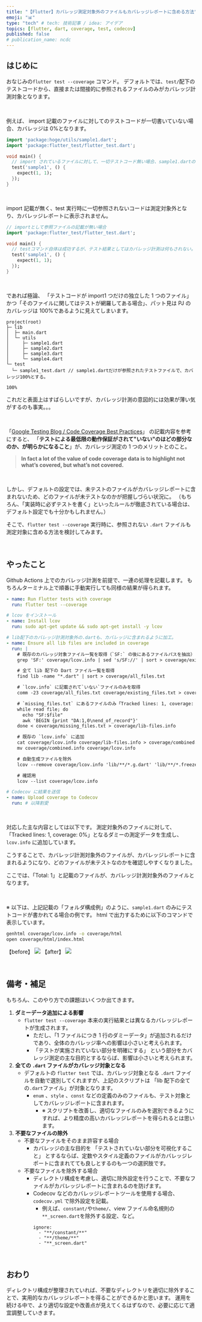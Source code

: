 ```yaml
---
title: "【Flutter】カバレッジ測定対象外のファイルもカバレッジレポートに含める方法"
emoji: "📊"
type: "tech" # tech: 技術記事 / idea: アイデア
topics: [flutter, dart, coverage, test, codecov]
published: false
# publication_name: ncdc
---
```


## はじめに

おなじみの`flutter test --coverage` コマンド。
デフォルトでは、`test/`配下のテストコードから、直接または間接的に参照されるファイルのみがカバレッジ計測対象となります。

<br>

例えば、
import 記載のファイルに対してのテストコードが一切書いていない場合、カバレッジは 0%となります。

```dart
import 'package:hoge/utils/sample1.dart';
import 'package:flutter_test/flutter_test.dart';

void main() {
  // import されているファイルに対して、一切テストコード無い場合、sample1.dartのカバレッジは0%となる。
  test('sample1', () {
    expect(1, 1);
  });
}
```

<br>

import 記載が無く、test 実行時に一切参照されないコードは測定対象外となり、カバレッジレポートに表示されません。

```dart
// importとして参照ファイルの記載が無い場合
import 'package:flutter_test/flutter_test.dart';

void main() {
  // testコマンド自体は成功するが、テスト結果としてはカバレッジ計測は何もされない。= lcov.infoの中身が空。
  test('sample1', () {
    expect(1, 1);
  });
}
```

<br>

であれば極論、
「テストコードが import1 つだけの独立した 1 つのファイル」かつ「そのファイルに関してはテストが網羅してある場合」、パット見は PJ のカバレッジは 100%であるように見えてしまいます。

```yaml:フォルダ構成例
project(root)
├─ lib
│  ├─ main.dart
│  └─ utils
│     ├─ sample1.dart
│     ├─ sample2.dart
│     ├─ sample3.dart
│     └─ sample4.dart
└─ test
  └─ sample1_test.dart // sample1.dartだけが参照されたテストファイルで、カバレッジ100%とする。
```

```sh:flutter test --coverage
100%
```

これだと表面上はすばらしいですが、カバレッジ計測の意図的には効果が薄い気がするのも事実。。。

<br>

「[Google Testing Blog / Code Coverage Best Practices](https://testing.googleblog.com/2020/08/code-coverage-best-practices.html)」 の記載内容を参考にすると、
「**テストによる最低限の動作保証がされて"いない"のはどの部分なのか、が明らかになること**」が、カバレッジ測定の 1 つのメリットとのこと。

> **In fact a lot of the value of code coverage data is to highlight not what’s covered, but what’s not covered.**

<br>

しかし、デフォルトの設定では、未テストのファイルがカバレッジレポートに含まれないため、どのファイルが未テストなのかが把握しづらい状況に。
（もちろん、「実装時に必ずテストを書く」といったルールが徹底されている場合は、デフォルト設定でも十分かもしれません。）

そこで、`flutter test --coverage` 実行時に、参照されない `.dart` ファイルも測定対象に含める方法を検討してみます。

<br>

## やったこと

Github Actions 上でのカバレッジ計測を前提で、一連の処理を記載します。
もちろんターミナル上で順番に手動実行しても同様の結果が得られます。

```yaml
- name: Run Flutter tests with coverage
  run: flutter test --coverage

# lcov をインストール
- name: Install lcov
  run: sudo apt-get update && sudo apt-get install -y lcov

# lib配下のカバレッジ計測対象外の.dartも、カバレッジに含まれるように加工。
- name: Ensure all lib files are included in coverage
  run: |
    # 既存のカバレッジ対象ファイル一覧を取得（`SF:` の後にあるファイルパスを抽出）
    grep 'SF:' coverage/lcov.info | sed 's/SF://' | sort > coverage/existing_files.txt

    # 全て lib 配下の Dart ファイル一覧を取得
    find lib -name "*.dart" | sort > coverage/all_files.txt

    # `lcov.info` に記載されて`いない`ファイルのみを取得
    comm -23 coverage/all_files.txt coverage/existing_files.txt > coverage/missing_files.txt

    # `missing_files.txt` にあるファイルのみ「Tracked lines: 1, coverage: 0%」となる結果データを作成
    while read file; do
      echo "SF:$file"
      awk 'BEGIN {print "DA:1,0\nend_of_record"}'
    done < coverage/missing_files.txt > coverage/lib-files.info

    # 既存の `lcov.info` に追加
    cat coverage/lcov.info coverage/lib-files.info > coverage/combined.info
    mv coverage/combined.info coverage/lcov.info

    # 自動生成ファイルを除外
    lcov --remove coverage/lcov.info 'lib/**/*.g.dart' 'lib/**/*.freezed.dart' 'lib/**/*.gen.dart' 'lib/**/*.mocks.dart' -o coverage/lcov.info --ignore-errors unused

    # 確認用
    lcov --list coverage/lcov.info

# Codecov に結果を送信
- name: Upload coverage to Codecov
  run: # 以降割愛
```

<br>

対応した主な内容としては以下です。
測定対象外のファイルに対して、「Tracked lines: 1, coverage: 0%」となるダミーの測定データを生成し、`lcov.info` に追加しています。

こうすることで、カバレッジ計測対象外のファイルが、カバレッジレポートに含まれるようになり、どのファイルが未テストなのかを確認しやすくなりました。

ここでは、「Total: 1」と記載のファイルが、カバレッジ計測対象外のファイルとなります。

<br>

※ 以下は、上記記載の「フォルダ構成例」のように、`sample1.dart` のみにテストコードが書かれてる場合の例です。
html で出力するために以下のコマンドで表示しています。

```sh
genhtml coverage/lcov.info -o coverage/html
open coverage/html/index.html
```

【before】
![](https://storage.googleapis.com/zenn-user-upload/85a1e31195d3-20250318.png)
【after】
![](https://storage.googleapis.com/zenn-user-upload/c209e88ec4e2-20250318.png)

<br>

## 備考・補足

もちろん、このやり方での課題はいくつか出てきます。

1. **ダミーデータ追加による影響**
   - `flutter test --coverage` 本来の実行結果とは異なるカバレッジレポートが生成されます。
     - ただし、「1 ファイルにつき 1 行のダミーデータ」が追加されるだけであり、全体のカバレッジ率への影響は小さいと考えられます。
     - 「テストが実施されていない部分を明確にする」 という部分をカバレッジ測定の主な目的とするならば、影響は小さいと考えられます。
2. **全ての `.dart` ファイルがカバレッジ対象となる**
   - デフォルトの `flutter test` では、カバレッジ対象となる `.dart` ファイルを自動で選別してくれますが、上記のスクリプトは 「lib 配下の全ての`.dart`ファイル」が対象となります。
     - `enum` 、`style` 、`const` などの定義のみのファイルも、テスト対象としてカバレッジレポートに含まれます。
       - ※ スクリプトを改善し、適切なファイルのみを選別できるようにすれば、より精度の高いカバレッジレポートを得られるとは思います。
3. **不要なファイルの除外**
   - 不要なファイルをそのまま許容する場合
     - カバレッジの主な目的を 「テストされていない部分を可視化すること」 とするならば、定数やスタイル定義のファイルがカバレッジレポートに含まれてても良しとするのも一つの選択肢です。
   - 不要なファイルを除外する場合
     - ディレクトリ構成を考慮し、適切に除外設定を行うことで、不要なファイルがカバレッジレポートに含まれるのを防げます。
     - Codecov などのカバレッジレポートツールを使用する場合、`codecov.yml` で除外設定を記載。
       - 例えば、`constant/`や`theme/`、view ファイル命名規則の`**_screen.dart`を除外する設定、など。
       ```yaml: codecov.yml
       ignore:
         - "**/constant/**"
         - "**/theme/**"
         - "**_screen.dart"
       ```

<br>

## おわり

ディレクトリ構成が整理されていれば、不要なディレクトリを適切に除外することで、実用的なカバレッジレポートを得ることができるかと思います。
運用を続ける中で、より適切な設定や改善点が見えてくるはずなので、必要に応じて適宜調整していきます。
